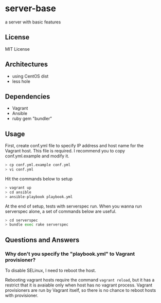 server-base
===========

a server with basic features

License
-------

MIT License

Architectures
-------------

- using CentOS dist
- less hole

Dependencies
------------

- Vagrant
- Ansible
- ruby gem "bundler"

Usage
-----

First, create conf.yml file to specify IP address and host name for the Vagrant
host.  This file is required.  I recommend you to copy conf.yml.example and
modify it.

```sh
> cp conf.yml.example conf.yml
> vi conf.yml
```

Hit the commands below to setup

```sh
> vagrant up
> cd ansible
> ansible-playbook playbook.yml
```

At the end of setup, tests with serverspec run.
When you wanna run serverspec alone, a set of commands below are useful.

```sh
> cd serverspec
> bundle exec rake serverspec
```

Questions and Answers
---------------------

### Why don't you specify the "playbook.yml" to Vagrant provisioner?

To disable SELinux, I need to reboot the host.

Rebooting vagrant hosts require the command `vagrant reload`, but it has a
restrict that it is avaiable only when host has no vagrant process.
Vagrant provisioners are run by Vagrant itself, so there is no chance to reboot
hosts with provisioner.
